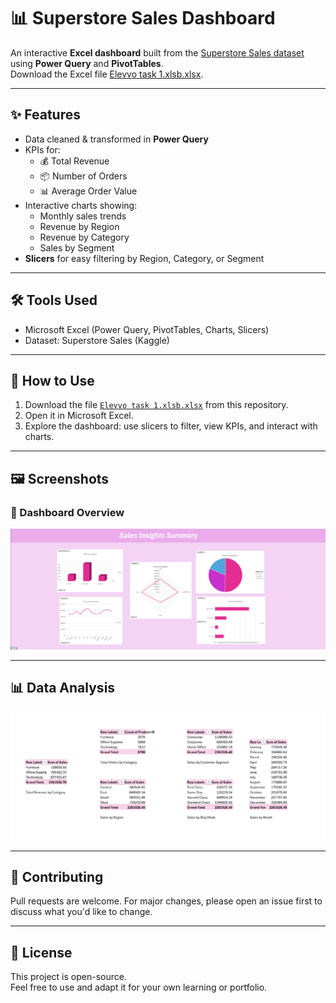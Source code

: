 # 📊 Superstore Sales Dashboard

An interactive **Excel dashboard** built from the [Superstore Sales dataset](https://www.kaggle.com/datasets/rohitsahoo/sales-forecasting) using **Power Query** and **PivotTables**.  
Download the Excel file [Elevvo task 1.xlsb.xlsx](https://github.com/Salmaraafat/Superstore-Sales-Dashboard/raw/main/Elevvo%20task%201.xlsb.xlsx).

---

## ✨ Features

- Data cleaned & transformed in **Power Query**
- KPIs for:
  - 💰 Total Revenue
  - 📦 Number of Orders
  - 📊 Average Order Value
- Interactive charts showing:
  - Monthly sales trends
  - Revenue by Region
  - Revenue by Category
  - Sales by Segment
- **Slicers** for easy filtering by Region, Category, or Segment

---

## 🛠 Tools Used

- Microsoft Excel (Power Query, PivotTables, Charts, Slicers)
- Dataset: Superstore Sales (Kaggle)

---

## 🚀 How to Use

1. Download the file [`Elevvo task 1.xlsb.xlsx`](https://github.com/Salmaraafat/Superstore-Sales-Dashboard/raw/main/Elevvo%20task%201.xlsb.xlsx) from this repository.
2. Open it in Microsoft Excel.
3. Explore the dashboard: use slicers to filter, view KPIs, and interact with charts.

---

## 🖼 Screenshots

### 📌 Dashboard Overview

![Dashboard Screenshot](Visualizations/Dashboard.png)


---

## 📊 Data Analysis

![Pivot Table Screenshot](Visualizations/PivotTables.png)

---

## 🤝 Contributing

Pull requests are welcome. For major changes, please open an issue first to discuss what you'd like to change.

---

## 📄 License

This project is open-source.  
Feel free to use and adapt it for your own learning or portfolio.
